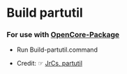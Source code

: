 # Build partutil
### For use with [OpenCore-Package](https://github.com/chris1111/OpenCore-Package)
- Run Build-partutil.command

- Credit: ☞ [JrCs, partutil](https://github.com/CloverHackyColor/CloverBootloader/blob/master/CloverPackage/utils/partutil/partutil.c)
 
